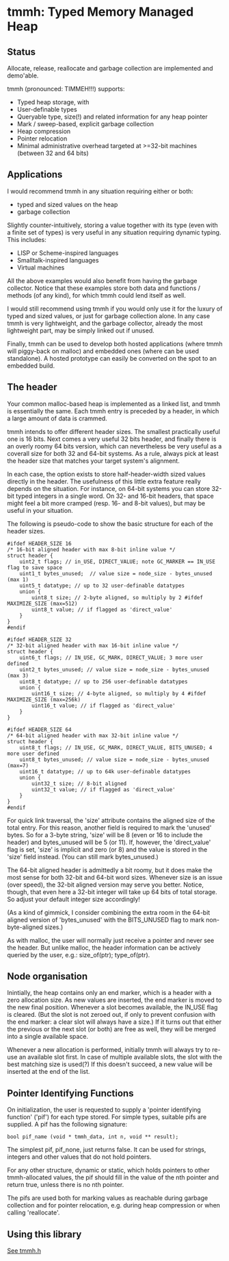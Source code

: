 tmmh: Typed Memory Managed Heap
===============================

Status
------
Allocate, release, reallocate and garbage collection are implemented and demo'able.

tmmh (pronounced: TIMMEH!!!) supports:
- Typed heap storage, with
- User-definable types
- Queryable type, size(!) and related information for any heap pointer
- Mark / sweep-based, explicit garbage collection
- Heap compression
- Pointer relocation
- Minimal administrative overhead targeted at >=32-bit machines (between 32 and 64 bits)


Applications
------------

I would recommend tmmh in any situation requiring either or both:
- typed and sized values on the heap
- garbage collection

Slightly counter-intuitively, storing a value together with its type (even with a finite set of types) is very useful in any situation requiring dynamic typing. This includes:

- LISP or Scheme-inspired languages
- Smalltalk-inspired languages
- Virtual machines

All the above examples would also benefit from having the garbage collector. Notice that these examples store both data and functions / methods (of any kind), for which tmmh could lend itself as well.

I would still recommend using tmmh if you would only use it for the luxury of typed and sized values, or just for garbage collection alone. In any case tmmh is very lightweight, and the garbage collector, already the most lightweight part, may be simply linked out if unused.

Finally, tmmh can be used to develop both hosted applications (where tmmh will piggy-back on malloc) and embedded ones (where can be used standalone). A hosted prototype can easily be converted on the spot to an embedded build.

The header
----------

Your common malloc-based heap is implemented as a linked list, and tmmh is essentially the same. Each tmmh entry is preceded by a header, in which a large amount of data is crammed.

tmmh intends to offer different header sizes. The smallest practically useful one is 16 bits. Next comes a very useful 32 bits header, and finally there is an overly roomy 64 bits version, which can nevertheless be very useful as a coverall size for both 32 and 64-bit systems. As a rule, always pick at least the header size that matches your target system's alignment.

In each case, the option exists to store half-header-width sized values directly in the header. The usefulness of this little extra feature really depends on the situation. For instance, on 64-bit systems you can store 32-bit typed integers in a single word. On 32- and 16-bit headers, that space might feel a bit more cramped (resp. 16- and 8-bit values), but may be useful in your situation.

The following is pseudo-code to show the basic structure for each of the header sizes.

	#ifdef HEADER_SIZE 16
	/* 16-bit aligned header with max 8-bit inline value */
	struct header {
		uint2_t flags; // in_USE, DIRECT_VALUE; note GC_MARKER == IN_USE flag to save space
		uint1_t bytes_unused;  // value size = node_size - bytes_unused (max 1)
		uint5_t datatype; // up to 32 user-definable datatypes
		union {
			uint8_t size; // 2-byte aligned, so multiply by 2 #ifdef MAXIMIZE_SIZE (max=512)
			uint8_t value; // if flagged as 'direct_value'
		}
	}
	#endif

	#ifdef HEADER_SIZE 32
	/* 32-bit aligned header with max 16-bit inline value */
	struct header {
		uint6_t flags; // IN_USE, GC_MARK, DIRECT_VALUE; 3 more user defined
		uint2_t bytes_unused; // value size = node_size - bytes_unused (max 3)
		uint8_t datatype; // up to 256 user-definable datatypes
		union {
			uint16_t size; // 4-byte aligned, so multiply by 4 #ifdef MAXIMIZE_SIZE (max=256k)
			uint16_t value; // if flagged as 'direct_value'
		}
	}

	#ifdef HEADER_SIZE 64
	/* 64-bit aligned header with max 32-bit inline value */
	struct header {
		uint8_t flags; // IN_USE, GC_MARK, DIRECT_VALUE, BITS_UNUSED; 4 more user defined
		uint8_t bytes_unused; // value size = node_size - bytes_unused (max=7)
		uint16_t datatype; // up to 64k user-definable datatypes
		union {
			uint32_t size; // 8-bit aligned
			uint32_t value; // if flagged as 'direct_value'
		}
	}
	#endif

For quick link traversal, the 'size' attribute contains the aligned size of the total entry. For this reason, another field is required to mark the 'unused' bytes. So for a 3-byte string, 'size' will be 8 (even or 16 to include the header) and bytes_unused will be 5 (or 11). If, however, the 'direct_value' flag is set, 'size' is implicit and zero (or 8) and the value is stored in the 'size' field instead. (You can still mark bytes_unused.)

The 64-bit aligned header is admittedly a bit roomy, but it does make the most sense for both 32-bit and 64-bit word sizes. Whenever size is an issue (over speed), the 32-bit aligned version may serve you better. Notice, though, that even here a 32-bit integer will take up 64 bits of total storage. So adjust your default integer size accordingly!

(As a kind of gimmick, I consider combining the extra room in the 64-bit aligned version of 'bytes_unused' with the BITS_UNUSED flag to mark non-byte-aligned sizes.)

As with malloc, the user will normally just receive a pointer and never see the header. But unlike malloc, the header information can be actively queried by the user, e.g.: size_of(ptr); type_of(ptr).


Node organisation
-----------------

Inintially, the heap contains only an end marker, which is a header with a zero allocation size. As new values are inserted, the end marker is moved to the new final position. Whenever a slot becomes available, the IN_USE flag is cleared. (But the slot is not zeroed out, if only to prevent confusion with the end marker: a clear slot will always have a size.) If it turns out that either the previous or the next slot (or both) are free as well, they will be merged into a single available space.

Whenever a new allocation is performed, initially tmmh will always try to re-use an available slot first. In case of multiple available slots, the slot with the best matching size is used(?) If this doesn't succeed, a new value will be inserted at the end of the list.


Pointer Identifying Functions
-----------------------------

On initialization, the user is requested to supply a 'pointer identifying function' ('pif') for each type stored. For simple types, suitable pifs are supplied. A pif has the following signature:

	bool pif_name (void * tmmh_data, int n, void ** result);

The simplest pif, pif_none, just returns false. It can be used for strings, integers and other values that do not hold pointers.

For any other structure, dynamic or static, which holds pointers to other tmmh-allocated values, the pif should fill in the value of the nth pointer and return true, unless there is no nth pointer.

The pifs are used both for marking values as reachable during garbage collection and for pointer relocation, e.g. during heap compression or when calling 'reallocate'.

Using this library
------------------

[See tmmh.h](tmmh.h)

